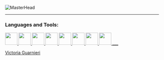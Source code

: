 
![MasterHead](https://github.com/vickyguar/vickyguar/assets/84190435/081c4c19-5e6d-4678-96ee-83d19c1c6b13)


___
<h3 align="left">Languages and Tools:</h3>

<p align="left"> <a href="https://www.cprogramming.com/" target="_blank"> <img src="https://github.com/vickyguar/vickyguar/assets/84190435/391fb7c2-9c09-46d9-bd63-ed8f6cbd9555" width="40" height="40"/>
  </a>
<a align="left"> <a href="https://www.cprogramming.com/" target="_blank"> <img src="https://github.com/vickyguar/vickyguar/assets/84190435/991cac96-639c-4ebd-9bbd-4986cec8f01e" width="40" height="40"/>
  </a>
<a align="left"> <a href="https://www.cprogramming.com/" target="_blank"> <img src="https://github.com/vickyguar/vickyguar/assets/84190435/3637a6f5-d77a-467b-aa6a-ccd1e3220384" width="40" height="40"/>
  </a>
<a align="left"> <a href="https://www.cprogramming.com/" target="_blank"> <img src="https://github.com/vickyguar/vickyguar/assets/84190435/386c6d32-b040-4ad3-8915-ed62c3a18aac" width="40" height="40"/>
  </a>
<a align="left"> <a href="https://www.cprogramming.com/" target="_blank"> <img src="https://github.com/vickyguar/vickyguar/assets/84190435/9e9b0741-c0bf-4478-a64f-c83a70081b6f" width="40" height="40"/>
  </a>
<a align="left"> <a href="https://www.cprogramming.com/" target="_blank"> <img src="https://github.com/vickyguar/vickyguar/assets/84190435/ec9f1963-ab72-4104-bec1-6135368c954a" width="40" height="40"/>
  </a>
<a align="left"> <a href="https://www.cprogramming.com/" target="_blank"> <img src="https://github.com/vickyguar/vickyguar/assets/84190435/5e5641ba-e47a-4268-8aca-27889dea756d" width="40" height="40"/>
  </a>
<a align="left"> <a href="https://www.cprogramming.com/" target="_blank"> <img src="https://github.com/vickyguar/vickyguar/assets/84190435/73108146-80f5-4106-9ed0-aafa12990bfb" width="40" height="40"/>
___
  
<script src="https://platform.linkedin.com/badges/js/profile.js" async defer type="text/javascript"></script>

<div class="badge-base LI-profile-badge" data-locale="es_ES" data-size="medium" data-theme="dark" data-type="VERTICAL" data-vanity="victoria-guarnieri-" data-version="v1"><a class="badge-base__link LI-simple-link" href="https://ar.linkedin.com/in/victoria-guarnieri-?trk=profile-badge">Victoria Guarnieri</a></div>

